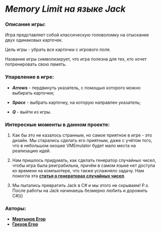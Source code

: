 # _Memory Limit на языке Jack_
### Описание игры:
Игра представляет собой классическую головоломку на отыскание двух одинаковых карточек. 

Цель игры - убрать все карточки с игрового поля.

Название игры символизирует, что игра полезна для тех, кто хочет потренировать свою память.

### Упарвление в игре:
- ___Arrows___ - пердвинуть указатель, с помощью которого можно выбирать карточки;

- ___Space___ - выбрать карточку, на которую направлен указатель;

- ___Q___ - выйти из игры.

### Интересные моменты в данном проекте:
1. Как бы это не казалось странным, но самое приятное в игре - это дизайн. Мы старались сделать его приятным, даже с учётом того,
что в небольшом окошке VMEmulator будет мало места на реализацию идей. 

2. Нам пришлось придумать, как сделать генератор случайных чисел, чтобы игра была реиграбильна, причём в самом языке нет доступа ко
времени на компьютере, что также услажняло задачу. Нам помогла эта **[статья о генераторах случайных чисел](https://habr.com/ru/post/151187/)**.

3. Мы пытались превратить Jack в C# и мы этого не скрываем! P.s. После работы на Jack начинаешь безмерно любить и дорожить C#))) 

### Авторы:
- **[Мартынов Егор](https://github.com/BigMommaPr)**
- **[Грехов Егор](https://github.com/MidnightOwwl)**
